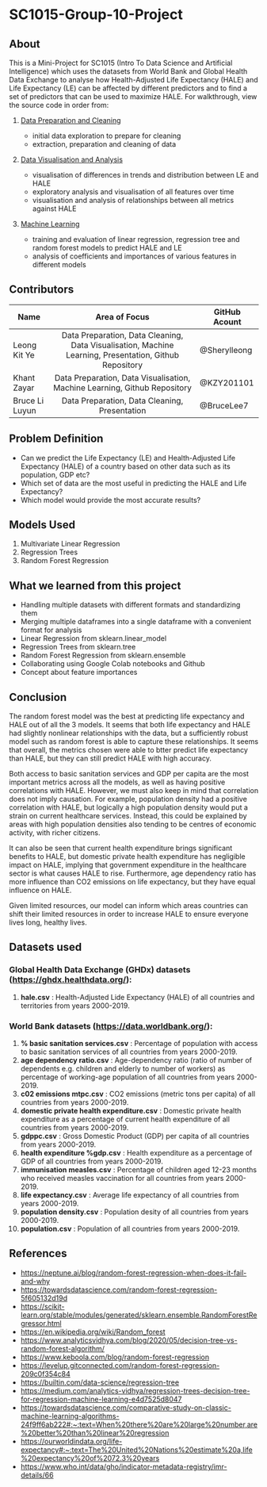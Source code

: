 # SC1015-Group-10-Project

## About 

This is a Mini-Project for SC1015 (Intro To Data Science and Artificial Intelligence) which uses the datasets from World Bank and Global Health Data Exchange to analyse how Health-Adjusted Life Expectancy (HALE) and Life Expectancy (LE) can be affected by different predictors and to find a set of predictors that can be used to maximize HALE. 
For walkthrough, view the source code in order from: 

1. [Data Preparation and Cleaning](https://github.com/Sherylleong/SC1015-Group-10-Project/blob/main/Data%20Preparation%20and%20Cleaning.ipynb)
    - initial data exploration to prepare for cleaning
    - extraction, preparation and cleaning of data

2. [Data Visualisation and Analysis](https://github.com/Sherylleong/SC1015-Group-10-Project/blob/main/Data%20Visualization%20and%20Analysis.ipynb)
    - visualisation of differences in trends and distribution between LE and HALE
    - exploratory analysis and visualisation of all features over time
    - visualisation and analysis of relationships between all metrics against HALE
     
3. [Machine Learning](https://github.com/Sherylleong/SC1015-Group-10-Project/blob/main/Machine%20Learning.ipynb)
    - training and evaluation of linear regression, regression tree and random forest models to predict HALE and LE
    - analysis of coefficients and importances of various features in different models
    
## Contributors
| Name              |                     Area of Focus                     |GitHub Acount|
|---|:---:|---|
| Leong Kit Ye |        Data Preparation, Data Cleaning, Data Visualisation, Machine Learning, Presentation, Github Repository        |@Sherylleong|
| Khant Zayar  |     Data Preparation, Data Visualisation, Machine Learning, Github Repository     |@KZY201101|
| Bruce Li Luyun |       Data Preparation, Data Cleaning, Presentation        |@BruceLee7|

## Problem Definition 
- Can we predict the Life Expectancy (LE) and Health-Adjusted Life Expectancy (HALE) of a country based on other data such as its population, GDP etc?
- Which set of data are the most useful in predicting the HALE and Life Expectancy? 
- Which model would provide the most accurate results?

## Models Used 
1. Multivariate Linear Regression 
2. Regression Trees
3. Random Forest Regression 

## What we learned from this project
- Handling multiple datasets with different formats and standardizing them 
- Merging multiple dataframes into a single dataframe with a convenient format for analysis
- Linear Regression from sklearn.linear_model 
- Regression Trees from sklearn.tree
- Random Forest Regression from sklearn.ensemble 
- Collaborating using Google Colab notebooks and Github
- Concept about feature importances 

## Conclusion 
The random forest model was the best at predicting life expectancy and HALE out of all the 3 models. It seems that both life expectancy and HALE had slightly nonlinear relationships with the data, but a sufficiently robust model such as random forest is able to capture these relationships. It seems that overall, the metrics chosen were able to btter predict life expectancy than HALE, but they can still predict HALE with high accuracy.

Both access to basic sanitation services and GDP per capita are the most important metrics across all the models, as well as having positive correlations with HALE. However, we must also keep in mind that correlation does not imply causation. For example, population density had a positive correlation with HALE, but logically a high population density would put a strain on current healthcare services. Instead, this could be explained by areas with high population densities also tending to be centres of economic activity, with richer citizens.

It can also be seen that current health expenditure brings significant benefits to HALE, but domestic private health expenditure has negligible impact on HALE, implying that government expenditure in the healthcare sector is what causes HALE to rise. Furthermore, age dependency ratio has more influence than CO2 emissions on life expectancy, but they have equal influence on HALE.

Given limited resources, our model can inform which areas countries can shift their limited resources in order to increase HALE to ensure everyone lives long, healthy lives.

##  Datasets used  

### Global Health Data Exchange (GHDx) datasets (https://ghdx.healthdata.org/):
1. **hale.csv** : Health-Adjusted Lide Expectancy (HALE) of all countries and territories from years 2000-2019.
    
### World Bank datasets (https://data.worldbank.org/):    
1. **% basic sanitation services.csv** : Percentage of population with access to basic sanitation services of all countries from years 2000-2019.
2. **age dependency ratio.csv** : Age-dependency ratio (ratio of number of dependents e.g. children and elderly to number of workers) as percentage of working-age population of all countries from years 2000-2019.
3. **c02 emissions mtpc.csv** : CO2 emissions (metric tons per capita) of all countries from years 2000-2019.
4. **domestic private health expenditure.csv** : Domestic private health expenditure as a percentage of current health expenditure of all countries from years 2000-2019.
5. **gdppc.csv** : Gross Domestic Product (GDP) per capita of all countries from years 2000-2019.
6. **health expenditure %gdp.csv** : Health expenditure as a percentage of GDP of all countries from years 2000-2019.
7. **immunisation measles.csv** : Percentage of children aged 12-23 months who received measles vaccination for all countries from years 2000-2019.
8. **life expectancy.csv** : Average life expectancy of all countries from years 2000-2019.
9. **population density.csv** : Population desity of all countries from years 2000-2019.
10. **population.csv** : Population of all countries from years 2000-2019.


## References
- <https://neptune.ai/blog/random-forest-regression-when-does-it-fail-and-why>
- <https://towardsdatascience.com/random-forest-regression-5f605132d19d>
- <https://scikit-learn.org/stable/modules/generated/sklearn.ensemble.RandomForestRegressor.html>
- <https://en.wikipedia.org/wiki/Random_forest>
- <https://www.analyticsvidhya.com/blog/2020/05/decision-tree-vs-random-forest-algorithm/>
- <https://www.keboola.com/blog/random-forest-regression>
- <https://levelup.gitconnected.com/random-forest-regression-209c0f354c84>
- <https://builtin.com/data-science/regression-tree>
- <https://medium.com/analytics-vidhya/regression-trees-decision-tree-for-regression-machine-learning-e4d7525d8047>
- <https://towardsdatascience.com/comparative-study-on-classic-machine-learning-algorithms-24f9ff6ab222#:~:text=When%20there%20are%20large%20number,are%20better%20than%20linear%20regression>
- <https://ourworldindata.org/life-expectancy#:~:text=The%20United%20Nations%20estimate%20a,life%20expectancy%20of%2072.3%20years>
- <https://www.who.int/data/gho/indicator-metadata-registry/imr-details/66>
